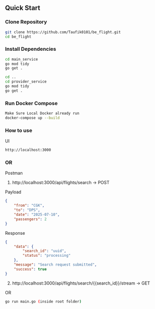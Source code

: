 ## Quick Start

### Clone Repository

```bash
git clone https://github.com/Taufik0101/be_flight.git
cd be_flight
```

### Install Dependencies
```bash
cd main_service
go mod tidy
go get .

cd ..
cd provider_service
go mod tidy
go get .
```

### Run Docker Compose
```bash
Make Sure Local Docker already run
docker-compose up --build
```

### How to use
UI
```bash
http://localhost:3000
```

### OR

Postman
1. http://localhost:3000/api/flights/search -> POST

Payload
```json
{
    "from": "CGK",
    "to": "DPS",
    "date": "2025-07-10",
    "passengers": 2
}
```

Response
```json
{
    "data": {
        "search_id": "uuid",
        "status": "processing"
    },
    "message": "Search request submitted",
    "success": true
}
```

2. http://localhost:3000/api/flights/search/{{search_id}}/stream -> GET

OR

```bash
go run main.go (inside root folder)